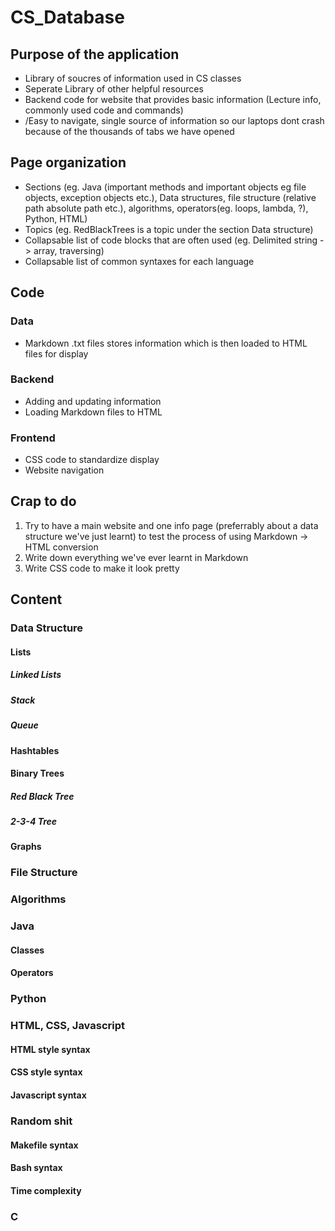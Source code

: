 # CS_Database
## Purpose of the application
- Library of soucres of information used in CS classes
- Seperate Library of other helpful resources
- Backend code for website that provides basic information (Lecture info, commonly used code and commands)
- /Easy to navigate, single source of information so our laptops dont crash because of the thousands of tabs we have opened

## Page organization
- Sections (eg. Java (important methods and important objects eg file objects, exception objects etc.), Data structures, file structure (relative path absolute path etc.), algorithms, operators(eg. loops, lambda, ?), Python, HTML)
- Topics (eg. RedBlackTrees is a topic under the section Data structure)
- Collapsable list of code blocks that are often used (eg. Delimited string -> array, traversing)
- Collapsable list of common syntaxes for each language

## Code
### Data
- Markdown .txt files stores information which is then loaded to HTML files for display
### Backend
- Adding and updating information
- Loading Markdown files to HTML 
### Frontend
- CSS code to standardize display
- Website navigation

## Crap to do
1. Try to have a main website and one info page (preferrably about a data structure we've just learnt) to test the process of using Markdown -> HTML conversion
2. Write down everything we've ever learnt in Markdown
3. Write CSS code to make it look pretty

## Content
### Data Structure
#### Lists
##### Linked Lists
##### Stack
##### Queue
#### Hashtables
#### Binary Trees
##### Red Black Tree
##### 2-3-4 Tree
#### Graphs
### File Structure
### Algorithms
### Java
#### Classes
#### Operators
### Python
### HTML, CSS, Javascript
#### HTML style syntax
#### CSS style syntax
#### Javascript syntax
### Random shit
#### Makefile syntax
#### Bash syntax
#### Time complexity
### C
